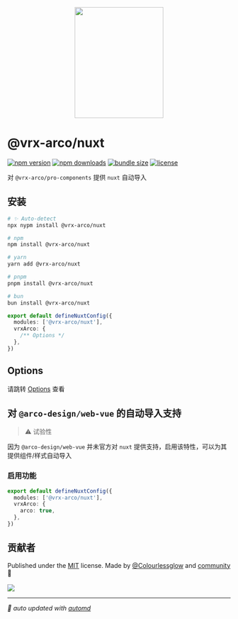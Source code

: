 <p align="center">
<img src="https://vrx-arco.github.io/arco-design-pro/favicon.svg" width="200" height="250">
</p>

# @vrx-arco/nuxt

<!-- automd:badges color="orange" license licenseBranch  bundlephobia packagephobia -->

[![npm version](https://img.shields.io/npm/v/@vrx-arco/nuxt?color=orange)](https://npmjs.com/package/@vrx-arco/nuxt)
[![npm downloads](https://img.shields.io/npm/dm/@vrx-arco/nuxt?color=orange)](https://npmjs.com/package/@vrx-arco/nuxt)
[![bundle size](https://img.shields.io/bundlephobia/minzip/@vrx-arco/nuxt?color=orange)](https://bundlephobia.com/package/@vrx-arco/nuxt)
[![license](https://img.shields.io/github/license/vrx-arco/arco-design-pro?color=orange)](https://github.com/vrx-arco/arco-design-pro/blob/true/LICENSE)

<!-- /automd -->

对 `@vrx-arco/pro-components` 提供 `nuxt` 自动导入

## 安装

<!-- automd:pm-install -->

```sh
# ✨ Auto-detect
npx nypm install @vrx-arco/nuxt

# npm
npm install @vrx-arco/nuxt

# yarn
yarn add @vrx-arco/nuxt

# pnpm
pnpm install @vrx-arco/nuxt

# bun
bun install @vrx-arco/nuxt
```

<!-- /automd -->

```ts
export default defineNuxtConfig({
  modules: ['@vrx-arco/nuxt'],
  vrxArco: {
    /** Options */
  },
})
```

## Options

请跳转 [Options](https://gitee.com/vrx/arco-design-pro/blob/master/packages/nuxt/src/type.ts) 查看

##  对 `@arco-design/web-vue` 的自动导入支持

> ⚠️ 试验性

因为 `@arco-design/web-vue` 并未官方对 `nuxt` 提供支持，启用该特性，可以为其提供组件/样式自动导入

### 启用功能

```ts
export default defineNuxtConfig({
  modules: ['@vrx-arco/nuxt'],
  vrxArco: {
    arco: true,
  },
})
```

## 贡献者
<!-- automd:contributors author="Colourlessglow" license="MIT" -->

Published under the [MIT](https://github.com/vrx-arco/arco-design-pro/blob/main/LICENSE) license.
Made by [@Colourlessglow](https://github.com/Colourlessglow) and [community](https://github.com/vrx-arco/arco-design-pro/graphs/contributors) 💛
<br><br>
<a href="https://github.com/vrx-arco/arco-design-pro/graphs/contributors">
<img src="https://contrib.rocks/image?repo=vrx-arco/arco-design-pro" />
</a>

<!-- /automd -->

<!-- automd:with-automd -->

---

_🤖 auto updated with [automd](https://automd.unjs.io)_

<!-- /automd -->
